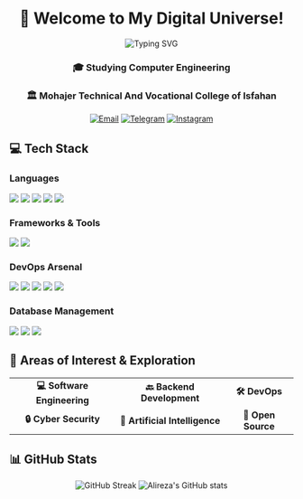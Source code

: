 <div align="center">
  
# 🚀 Welcome to My Digital Universe! 

<img src="https://readme-typing-svg.herokuapp.com?font=Fira+Code&pause=1000&color=2196F3&center=true&vCenter=true&width=435&lines=Hi+there%2C+I'm+Alireza+Saffariyan!;A+Computer+Engineering+Student;Always+learning+new+things" alt="Typing SVG" />

### 🎓 Studying Computer Engineering 
### 🏛️ Mohajer Technical And Vocational College of Isfahan

[![Email](https://img.shields.io/badge/Gmail-ar.saffariyan%40gmail.com-EA4335?style=for-the-badge&logo=gmail&logoColor=white)](mailto:ar.saffariyan@gmail.com)
[![Telegram](https://img.shields.io/badge/Telegram-AlirezaSaffariyan-26A5E4?style=for-the-badge&logo=telegram&logoColor=white)](https://t.me/AlirezaSaffariyan)
[![Instagram](https://img.shields.io/badge/Instagram-ar.saffariyan-E4405F?style=for-the-badge&logo=instagram&logoColor=white)](https://instagram.com/ar.saffariyan)

</div>

## 💻 Tech Stack

### Languages
<p align="left">
<img src="https://img.shields.io/badge/Python-★★★★☆-3776AB?style=for-the-badge&logo=python&logoColor=white"/>
<img src="https://img.shields.io/badge/Bash-★★★☆☆-4EAA25?style=for-the-badge&logo=gnu-bash&logoColor=white"/>
<img src="https://custom-icon-badges.demolab.com/badge/C%23-★★☆☆☆-239120?style=for-the-badge&logo=c-sharp&logoColor=white"/>
<img src="https://img.shields.io/badge/Java-★★☆☆☆-007396?style=for-the-badge&logo=openjdk&logoColor=white"/>
<img src="https://img.shields.io/badge/JavaScript-★☆☆☆☆-F7DF1E?style=for-the-badge&logo=javascript&logoColor=black"/>
</p>

### Frameworks & Tools
<p align="left">
<img src="https://img.shields.io/badge/FastAPI-★★★★☆-009688?style=for-the-badge&logo=fastapi&logoColor=white"/>
<img src="https://img.shields.io/badge/Django-★★☆☆☆-092E20?style=for-the-badge&logo=django&logoColor=white"/>
</p>

### DevOps Arsenal
<p align="left">
<img src="https://img.shields.io/badge/Linux-★★★★☆-FCC624?style=for-the-badge&logo=linux&logoColor=black"/>
<img src="https://img.shields.io/badge/Docker-★★★★☆-2496ED?style=for-the-badge&logo=docker&logoColor=white"/>
<img src="https://img.shields.io/badge/Kubernetes-★★☆☆☆-326CE5?style=for-the-badge&logo=kubernetes&logoColor=white"/>
<img src="https://img.shields.io/badge/Git-★★★★☆-F05032?style=for-the-badge&logo=git&logoColor=white"/>
<img src="https://img.shields.io/badge/CI%2FCD-★★★☆☆-2088FF?style=for-the-badge&logo=github-actions&logoColor=white"/>
</p>

### Database Management
<p align="left">
<img src="https://img.shields.io/badge/PostgreSQL-★★★★☆-336791?style=for-the-badge&logo=postgresql&logoColor=white"/>
<img src="https://img.shields.io/badge/MySQL-★★★☆☆-4479A1?style=for-the-badge&logo=mysql&logoColor=white"/>
<img src="https://img.shields.io/badge/MongoDB-★★☆☆☆-47A248?style=for-the-badge&logo=mongodb&logoColor=white"/>
</p>

## 🎯 Areas of Interest & Exploration

<div align="center">

<table>
  <tr>
    <td align="center"><b>💻 Software Engineering</b></td>
    <td align="center"><b>🔙 Backend Development</b></td>
    <td align="center"><b>🛠️ DevOps</b></td>
  </tr>
  <tr>
    <td align="center"><b>🔒 Cyber Security</b></td>
    <td align="center"><b>🤖 Artificial Intelligence</b></td>
    <td align="center"><b>🌟 Open Source</b></td>
  </tr>
</table>

</div>

## 📊 GitHub Stats

<div align="center">
  
![GitHub Streak](https://github-readme-streak-stats.herokuapp.com/?user=AlirezaSaffariyan&theme=catppuccin_mocha)
![Alireza's GitHub stats](https://github-readme-stats.vercel.app/api?username=AlirezaSaffariyan&theme=catppuccin_mocha&show_icons=true)

</div>
